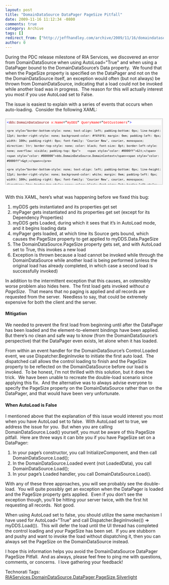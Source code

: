 ```yaml
---
layout: post
title: "DomainDataSource DataPager PageSize Pitfall"
date: 2009-11-16 11:12:34 -0800
comments: true
category: Archive
tags: []
redirect_from: ["http://jeffhandley.com/archive/2009/11/16/domaindatasource-datapager-pagesize-pitfall.aspx"].aspx
author: 0
---
```

<!-- more -->
<p>During the PDC release milestone of RIA Services, we discovered an error from DomainDataSource when using AutoLoad="True" and when using a DataPager bound to the DomainDataSource’s Data property.  We found that when the PageSize property is specified on the DataPager and not on the the DomainDataSource itself, an exception would often (but not always) be thrown from DomainDataSource, indicating that a load could not be invoked while another load was in progress.  The reason for this will actually interest you most if you use AutoLoad set to False.</p>  <p>The issue is easiest to explain with a series of events that occurs when auto-loading.  Consider the following XAML:</p>  <div style="border-bottom: silver 1px solid; text-align: left; border-left: silver 1px solid; padding-bottom: 4px; line-height: 12pt; background-color: #f4f4f4; margin: 20px 0px 10px; padding-left: 4px; width: 97.5%; padding-right: 4px; font-family: 'Courier New', courier, monospace; direction: ltr; max-height: 200px; font-size: 8pt; overflow: auto; border-top: silver 1px solid; cursor: text; border-right: silver 1px solid; padding-top: 4px" id="codeSnippetWrapper">   <div style="border-bottom-style: none; text-align: left; padding-bottom: 0px; line-height: 12pt; border-right-style: none; background-color: #f4f4f4; padding-left: 0px; width: 100%; padding-right: 0px; font-family: 'Courier New', courier, monospace; direction: ltr; border-top-style: none; color: black; font-size: 8pt; border-left-style: none; overflow: visible; padding-top: 0px" id="codeSnippet">     <pre style="border-bottom-style: none; text-align: left; padding-bottom: 0px; line-height: 12pt; border-right-style: none; background-color: white; margin: 0em; padding-left: 0px; width: 100%; padding-right: 0px; font-family: 'Courier New', courier, monospace; direction: ltr; border-top-style: none; color: black; font-size: 8pt; border-left-style: none; overflow: visible; padding-top: 0px"><span style="color: #0000ff">&lt;</span><span style="color: #800000">dds:DomainDataSource</span> <span style="color: #ff0000">x:Name</span>=”<span style="color: #ff0000">myDDS</span>” <span style="color: #ff0000">QueryName</span>=”<span style="color: #ff0000">GetCustomers</span>”<span style="color: #0000ff">&gt;</span> </pre>
<!--CRLF-->

    <pre style="border-bottom-style: none; text-align: left; padding-bottom: 0px; line-height: 12pt; border-right-style: none; background-color: #f4f4f4; margin: 0em; padding-left: 0px; width: 100%; padding-right: 0px; font-family: 'Courier New', courier, monospace; direction: ltr; border-top-style: none; color: black; font-size: 8pt; border-left-style: none; overflow: visible; padding-top: 0px">    <span style="color: #0000ff">&lt;</span><span style="color: #800000">dds.DomainDataSource.DomainContext</span><span style="color: #0000ff">&gt;</span></pre>
<!--CRLF-->

    <pre style="border-bottom-style: none; text-align: left; padding-bottom: 0px; line-height: 12pt; border-right-style: none; background-color: white; margin: 0em; padding-left: 0px; width: 100%; padding-right: 0px; font-family: 'Courier New', courier, monospace; direction: ltr; border-top-style: none; color: black; font-size: 8pt; border-left-style: none; overflow: visible; padding-top: 0px">        <span style="color: #0000ff">&lt;</span><span style="color: #800000">my:CustomerContext</span> <span style="color: #0000ff">/&gt;</span></pre>
<!--CRLF-->

    <pre style="border-bottom-style: none; text-align: left; padding-bottom: 0px; line-height: 12pt; border-right-style: none; background-color: #f4f4f4; margin: 0em; padding-left: 0px; width: 100%; padding-right: 0px; font-family: 'Courier New', courier, monospace; direction: ltr; border-top-style: none; color: black; font-size: 8pt; border-left-style: none; overflow: visible; padding-top: 0px">    <span style="color: #0000ff">&lt;/</span><span style="color: #800000">dds:DomainDataSource.DomainContext</span><span style="color: #0000ff">&gt;</span> </pre>
<!--CRLF-->

    <pre style="border-bottom-style: none; text-align: left; padding-bottom: 0px; line-height: 12pt; border-right-style: none; background-color: white; margin: 0em; padding-left: 0px; width: 100%; padding-right: 0px; font-family: 'Courier New', courier, monospace; direction: ltr; border-top-style: none; color: black; font-size: 8pt; border-left-style: none; overflow: visible; padding-top: 0px"><span style="color: #0000ff">&lt;/</span><span style="color: #800000">dds:DomainDataSource</span><span style="color: #0000ff">&gt;</span></pre>
<!--CRLF-->

    <pre style="border-bottom-style: none; text-align: left; padding-bottom: 0px; line-height: 12pt; border-right-style: none; background-color: #f4f4f4; margin: 0em; padding-left: 0px; width: 100%; padding-right: 0px; font-family: 'Courier New', courier, monospace; direction: ltr; border-top-style: none; color: black; font-size: 8pt; border-left-style: none; overflow: visible; padding-top: 0px"> </pre>
<!--CRLF-->

    <pre style="border-bottom-style: none; text-align: left; padding-bottom: 0px; line-height: 12pt; border-right-style: none; background-color: white; margin: 0em; padding-left: 0px; width: 100%; padding-right: 0px; font-family: 'Courier New', courier, monospace; direction: ltr; border-top-style: none; color: black; font-size: 8pt; border-left-style: none; overflow: visible; padding-top: 0px"><span style="color: #0000ff">&lt;</span><span style="color: #800000">data:DataPager</span> <span style="color: #ff0000">x:Name</span>=”<span style="color: #ff0000">myPager</span>” <span style="color: #ff0000">Source</span>=”{<span style="color: #ff0000">Binding</span> <span style="color: #ff0000">Data</span>, <span style="color: #ff0000">ElementName</span>=<span style="color: #ff0000">myDDS</span>}” <span style="color: #ff0000">PageSize</span>=”<span style="color: #ff0000">10</span>” <span style="color: #0000ff">/&gt;</span></pre>
<!--CRLF--></div>
</div>

<p>
  <br />With this XAML, here’s what was happening before we fixed this bug:</p>

<ol>
  <li>myDDS gets instantiated and its properties get set </li>

  <li>myPager gets instantiated and its properties get set (except for its Dependency Properties) </li>

  <li>myDDS gets Loaded, during which it sees that it’s in AutoLoad mode, and it begins loading data </li>

  <li>myPager gets loaded, at which time its Source gets bound, which causes the PageSize property to get applied to myDDS.Data.PageSize </li>

  <li>The DomainDataSource.PageSize property gets set, and with AutoLoad set to True, this invokes a new load </li>

  <li>Exception is thrown because a load cannot be invoked while through the DomainDataSource while another load is being performed (unless the original load has already completed, in which case a second load is successfully invoked) </li>
</ol>

<p>In addition to the intermittent exception that this causes, an ostensibly worse problem also hides here.  The first load gets invoked <em>without a PageSize</em>.  That means that no paging is applied and <em>all </em>records are requested from the server.  Needless to say, that could be extremely expensive for both the client and the server.</p>

<h4>Mitigation</h4>

<p>We needed to prevent the first load from beginning until after the DataPager has been loaded and the element-to-element bindings have been applied.  But there’s no clean and safe way to know (from the DomainDataSource’s perspective) that the DataPager even exists, let alone when it has loaded.</p>

<p>From within an event handler for the DomainDataSource’s Control.Loaded event, we use Dispatcher.BeginInvoke to initiate the first auto load.  The dispatched call allows the control loading to finish and the PageSize property to be reflected on the DomainDataSource before our load is invoked.  To be honest, I’m not thrilled with this solution, but it does the trick.  We have been unable to recreate the double-load scenario since applying this fix.  And the alternative was to always advise everyone to specify the PageSize property on the DomainDataSource rather than on the DataPager, and that would have been very unfortunate.</p>

<h4>When AutoLoad is False</h4>

<p>I mentioned above that the explanation of this issue would interest you most when you have AutoLoad set to false.  With AutoLoad set to true, we address the issue for you.  But when you are calling DomainDataSource.Load() yourself, you must be aware of this PageSize pitfall.  Here are three ways it can bite you if you have PageSize set on a DataPager:</p>

<ol>
  <li>In your page’s constructor, you call InitializeComponent, and then call DomainDataSource.Load(); </li>

  <li>In the DomainDataSource.Loaded event (not LoadedData), you call DomainDataSource.Load(); </li>

  <li>In your page’s Loaded handler, you call DomainDataSource.Load(). </li>
</ol>

<p>With any of these three approaches, you will see probably see the double-load.  You will quite possibly get an exception when the DataPager is loaded and the PageSize property gets applied.  Even if you don’t see the exception though, you’ll be hitting your server twice, with the first hit requesting all records.  Not good.</p>

<p>When using AutoLoad set to false, you should utilize the same mechanism I have used for AutoLoad="True" and call Dispatcher.BeginInvoke(() =&gt; myDDS.Load()).  This will defer the load until the UI thread has completed the control loading and your PageSize has been set.  If you are stubborn and pushy and want to invoke the load without dispatching it, then you can always set the PageSize on the DomainDataSource instead.</p>

<p>I hope this information helps you avoid the DomainDataSource DataPager PageSize Pitfall.  And as always, please feel free to ping me with questions, comments, or concerns.  I love gathering your feedback!</p>

<div style="padding-bottom: 0px; margin: 0px; padding-left: 0px; padding-right: 0px; display: inline; float: none; padding-top: 0px" id="scid:0767317B-992E-4b12-91E0-4F059A8CECA8:2ce30b98-f0c4-4392-82c5-5c0ab2b99fe2" class="wlWriterEditableSmartContent">Technorati Tags: <a href="http://technorati.com/tags/RIAServices" rel="tag">RIAServices</a>,<a href="http://technorati.com/tags/DomainDataSource" rel="tag">DomainDataSource</a>,<a href="http://technorati.com/tags/DataPager" rel="tag">DataPager</a>,<a href="http://technorati.com/tags/PageSize" rel="tag">PageSize</a>,<a href="http://technorati.com/tags/Silverlight" rel="tag">Silverlight</a></div>

